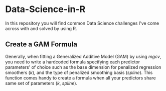 # Data-Science-in-R
In this repository you will find common Data Science challenges I've come across with and solved by using R.

## Create a GAM Formula

Generally, when fitting a Generalized Additive Model (GAM) by using *mgcv*, you need to write a hardcoded formula specifying each predictor parameters' of choice such as the base dimension for penalized regression smoothers (*k*), and the type of penalized smoothing basis (*spline*). This function comes handy to create a formula when all your predictors share same set of parameters (*k*, *spline*).

